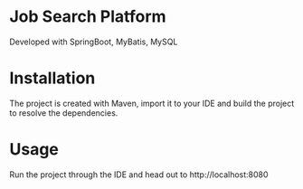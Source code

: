 # Job Search Platform
Developed with SpringBoot, MyBatis, MySQL
# Installation
The project is created with Maven, import it to your IDE and build the project to resolve the dependencies.
# Usage
Run the project through the IDE and head out to http://localhost:8080

